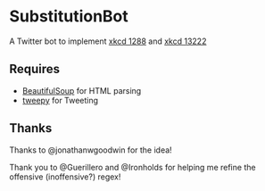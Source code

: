 SubstitutionBot
=============

A Twitter bot to implement [xkcd 1288](http://xkcd.com/1288/) and
[xkcd 13222](https://xkcd.com/1322/)

## Requires ##
* [BeautifulSoup](http://www.crummy.com/software/BeautifulSoup/) for HTML parsing
* [tweepy](https://github.com/tweepy/tweepy) for Tweeting

## Thanks ##
Thanks to @jonathanwgoodwin for the idea!

Thank you to @Guerillero and @Ironholds for helping me refine the offensive
(inoffensive?) regex!